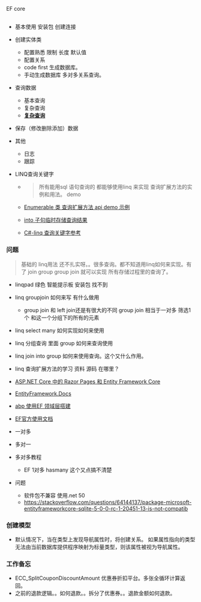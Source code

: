 EF core 



## 

- 基本使用 安装包 创建连接

- 创建实体类
  - 配置熟悉 限制 长度 默认值 
  - 配置关系 
  - code first 生成数据库。
  - 手动生成数据库 多对多关系查询。
  
- 查询数据
  - 基本查询
  - 复杂查询
  - **[复杂查询](https://docs.microsoft.com/zh-cn/ef/core/querying/complex-query-operators)**
  
- 保存（修改删除添加）数据

- 其他
  - 日志
  - 跟踪
  
- LINQ查询关键字

  - > 所有能用sql 语句查询的 都能够使用linq 来实现  查询扩展方法的实例和用法。 demo 

  - [Enumerable 类 查询扩展方法 api demo 示例](https://docs.microsoft.com/zh-cn/dotnet/api/system.linq.enumerable?view=net-5.0)

  - [into 子句临时存储查询结果](https://docs.microsoft.com/zh-cn/dotnet/csharp/language-reference/keywords/into)

  - [C#-linq 查询关键字参考](https://docs.microsoft.com/zh-cn/dotnet/csharp/language-reference/keywords/query-keywords)

### 问题

> 基础的 linq用法 还不扎实呀。。很多查询。都不知道用linq如何来实现。有了   join group group join 就可以实现 所有存储过程里的查询了。

- linqpad 绿色 智能提示板 安装包 找不到
- linq groupjoin 如何来写 有什么做用
  - group join 和  left join还是有很大的不同 group join 相当于一对多 筛选1个 和这一个分组下的所有的元素
- linq select many 如何实现如何来使用
- linq 分组查询 里面 group  如何来查询使用
- linq join into group 如何来使用查询。这个又什么作用。
- linq 查询扩展方法的学习 资料 源码 在哪里？





- [ASP.NET Core 中的 Razor Pages 和 Entity Framework Core](https://docs.microsoft.com/zh-cn/aspnet/core/data/ef-rp/intro?view=aspnetcore-5.0&tabs=visual-studio)
- [EntityFramework.Docs](https://github.com/dotnet/EntityFramework.Docs)
- [abp 使用EF 领域层搭建](https://docs.abp.io/en/abp/3.2/Tutorials/Part-6?UI=NG&DB=EF)
- [EF官方使用文档](https://docs.microsoft.com/zh-cn/ef/)
- 一对多
- 多对一
- 多对多教程
  - EF 1对多  hasmany 这个又点搞不清楚
- 问题
  - 软件包不兼容 使用.net 50
  - https://stackoverflow.com/questions/64144137/package-microsoft-entityframeworkcore-sqlite-5-0-0-rc-1-20451-13-is-not-compatib



### 创建模型

- 默认情况下，当在类型上发现导航属性时，将创建关系。 如果属性指向的类型无法由当前数据库提供程序映射为标量类型，则该属性被视为导航属性。

### 工作备忘

- ECC_SplitCouponDiscountAmount  优惠券折扣平台。多张全循环计算返回。
- 之前的退款逻辑。。如何退款。。拆分了优惠券。。退款金额如何退款。